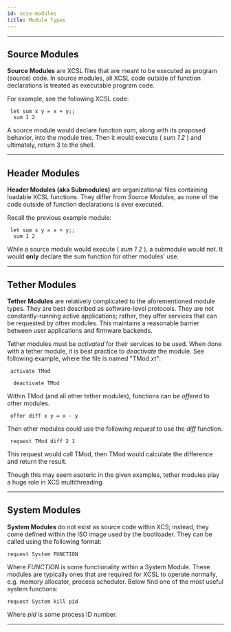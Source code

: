 ```yaml
---
id: xcse-modules
title: Module Types
---
```


***

##  Source Modules

**Source Modules** are XCSL files that are meant to be executed as program (source) code.  In source modules, all XCSL code outside of function declarations is treated as executable program code.  

For example, see the following XCSL code:
```
 let sum x y = x + y;;
  sum 1 2
```
A source module would declare function *sum*, along with its proposed behavior, into the module tree.  Then it would execute ( *sum 1 2* ) and ultimately, return 3 to the shell.

***

##  Header Modules

**Header Modules (aka Submodules)** are organizational files containing loadable XCSL functions.  They differ from *Source Modules*, as none of the code outside of function declarations is ever executed.  

Recall the previous example module:
```
 let sum x y = x + y;;
  sum 1 2
```
While a source module would execute ( *sum 1 2* ), a submodule would not.  It would **only** declare the sum function for other modules' use.  


***

##  Tether Modules

**Tether Modules** are relatively complicated to the aforementioned module types.  They are best described as software-level protocols.  They are not constantly-running active applications; rather, they offer services that can be requested by other modules.  This maintains a reasonable barrier between user applications and firmware backends.  

Tether modules must be *activated* for their services to be used.  When done with a tether module, it is best practice to *deactivate* the module.  See following example, where the file is named "TMod.xt":
```
 activate TMod

  deactivate TMod
```
Within TMod (and all other tether modules), functions can be *offered* to other modules.
```
 offer diff x y = x - y
```
Then other modules could use the following *request* to use the *diff* function.
```
 request TMod diff 2 1
```
This request would call TMod, then TMod would calculate the difference and return the result.

Though this may seem esoteric in the given examples, tether modules play a huge role in XCS multithreading.

***

##  System Modules

**System Modules** do not exist as source code within XCS; instead, they come defined within the ISO image used by the bootloader.  They can be called using the following format:
```
request System FUNCTION
```
Where *FUNCTION* is some functionality within a System Module.  These modules are typically ones that are required for XCSL to operate normally, e.g. memory allocator, process scheduler.  Below find one of the most useful system functions:
```
request System kill pid
```
Where *pid* is some process ID number.  

***
